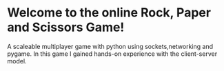 # Welcome to the online Rock, Paper and Scissors Game!
A scaleable multiplayer game with python using sockets,networking and pygame.
In this game I gained hands-on experience with the client-server model.
